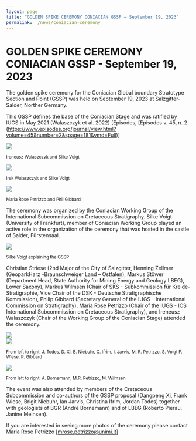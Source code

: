 ```yaml
---
layout: page
title: "GOLDEN SPIKE CEREMONY CONIACIAN GSSP – September 19, 2023"
permalink:  /news/coniacian-ceremony
---
```

# GOLDEN SPIKE CEREMONY CONIACIAN GSSP - September 19, 2023

The golden spike ceremony for the Coniacian Global boundary Stratotype Section and Point (GSSP) was held on September 19, 2023 at Salzgitter-Salder, Norther Germany. 

This GSSP defines the base of the Coniacian Stage and was ratified by IUGS in May 2021 (Walaszczyk et al. 2022) 
[Episodes, [Episodes v. 45, n. 2 (https://www.episodes.org/journal/view.html?volume=45&number=2&spage=181&vmd=Full)] 

![](https://stratigraphy.org/subcommission-cretaceous/images/coniacianGSSPnail.jpg)
<p style="font-size:smaller;"> Ireneusz Walaszczyk and Silke Voigt

![](https://stratigraphy.org/subcommission-cretaceous/images/coniacianGSSP.jpg)
<p style="font-size:smaller;"> Irek Walaszczyk and Silke Voigt</p>

![](https://stratigraphy.org/subcommission-cretaceous/images/coniacianGSSP2.jpg) 
<p style="font-size:smaller;"> Maria Rose Petrizzo and Phil Gibbard</p>

The ceremony was organized by the Coniacian Working Group of the International Subcommission on Cretaceous Stratigraphy. Silke Voigt (University of Frankfurt), member of Coniacian Working Group played an active role in the organization of the ceremony that was hosted in the castle of Salder, Fürstensaal.

![](https://stratigraphy.org/subcommission-cretaceous/images/silke-panel.jpg)  
<p style="font-size:smaller;"> Silke Voigt explaining the GSSP </p>

Christian Striese (2nd Major of the City of Salzgitter, Henning Zellmer (GeoparkHarz –Braunschweiger Land –  Ostfalen), Markus Stöwer (Department Head, State Authority for Mining Energy and Geology LBEG), Lower Saxony), Markus Wilmsen (Chair of SKS - Subkommission für Kreide-Stratigraphie, Vice Chair of the DSK - Deutsche Stratigraphische Kommission), Philip Gibbard (Secretary General of the IUGS - International Commission on Stratigraphy), Maria Rose Petrizzo (Chair of the IUGS - ICS International Subcommission on Cretaceous Stratigraphy), and Ireneusz Walaszczyk (Chair of the Working Group of the Coniacian Stage) attended the ceremony.

![](https://stratigraphy.org/subcommission-cretaceous/images/coniacian-view.jpg)  
![](https://stratigraphy.org/subcommission-cretaceous/images/coniacian-people.jpg)  

<p style="font-size:smaller;"> From left to right: J. Todes, D. Xi, B. Niebuhr, C. Ifrim, I. Jarvis, M. R. Petrizzo, S. Voigt F. Wiese, P. Gibbard</p>

![](https://stratigraphy.org/subcommission-cretaceous/images/coniacian-3.jpg)  
<p style="font-size:smaller;"> From left to right: A. Bornemann, M.R. Petrizzo, M. Wilmsen

The event was also attended by members of the Cretaceous Subcommission and co-authors of the GSSP proposal (Dangpeng Xi, Frank Wiese, Brigit Niebuhr, Ian Jarvis, Christina Ifrim, Jordan Todes) together with geologists of BGR (André Bornemann) and of LBEG (Roberto Pierau, Janine Meinsen).

If you are interested in seeing more photos of the ceremony please contact Maria Rose Petrizzo 
[mrose.petrizzo@unimi.it]
